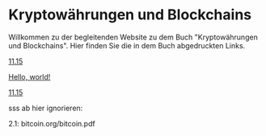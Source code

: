 # Kryptowährungen und Blockchains

Willkommen zu der begleitenden Website zu dem Buch "Kryptowährungen und Blockchains". Hier finden Sie die in dem Buch abgedruckten Links. 


[11.15](http://read.bi/2z0bUBp)


<a href="http://example.com/" target="_blank">Hello, world!</a>







<a href="read.bi/2z0bUBp/" target="_blank">11.15</a>


sss
ab  hier ignorieren:



2.1: bitcoin.org/bitcoin.pdf

